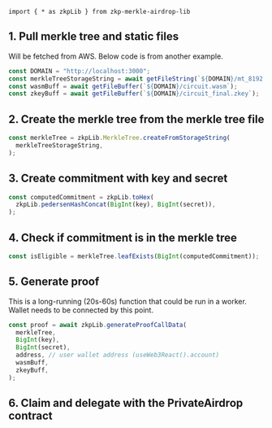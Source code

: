 `import { * as zkpLib } from zkp-merkle-airdrop-lib`

## 1. Pull merkle tree and static files

Will be fetched from AWS. Below code is from another example.

```javascript
const DOMAIN = "http://localhost:3000";
const merkleTreeStorageString = await getFileString(`${DOMAIN}/mt_8192.txt`);
const wasmBuff = await getFileBuffer(`${DOMAIN}/circuit.wasm`);
const zkeyBuff = await getFileBuffer(`${DOMAIN}/circuit_final.zkey`);
```

## 2. Create the merkle tree from the merkle tree file

```javascript
const merkleTree = zkpLib.MerkleTree.createFromStorageString(
  merkleTreeStorageString,
);
```

## 3. Create commitment with key and secret

```javascript
const computedCommitment = zkpLib.toHex(
  zkpLib.pedersenHashConcat(BigInt(key), BigInt(secret)),
);
```

## 4. Check if commitment is in the merkle tree

```javascript
const isEligible = merkleTree.leafExists(BigInt(computedCommitment));
```

## 5. Generate proof

This is a long-running (20s-60s) function that could be run in a worker. Wallet
needs to be connected by this point.

```javascript
const proof = await zkpLib.generateProofCallData(
  merkleTree,
  BigInt(key),
  BigInt(secret),
  address, // user wallet address (useWeb3React().account)
  wasmBuff,
  zkeyBuff,
);
```

## 6. Claim and delegate with the PrivateAirdrop contract

```javascript

```
